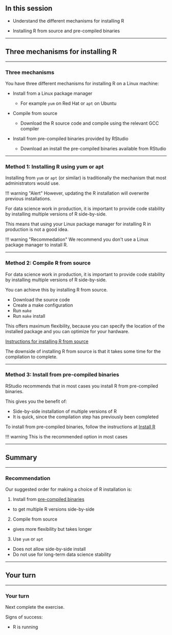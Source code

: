 
## In this session


* Understand the different mechanisms for installing R

* Installing R from source and pre-compiled binaries



---


## Three mechanisms for installing R


---

### Three mechanisms


You have three different mechanisms for installing R on a Linux machine:

* Install from a Linux package manager

  * For example `yum` on Red Hat or `apt` on Ubuntu
  
* Compile from source

  * Download the R source code and compile using the relevant GCC compiler

* Install from pre-compiled binaries provided by RStudio

  * Download an install the pre-compiled binaries available from RStudio

---

### Method 1: Installing R using yum or apt

Installing from `yum` or `apt` (or similar) is traditionally the mechanism that most administrators would use.

!!! warning "Alert"
    However, updating the R installation will overwrite previous installations.


For data science work in production, it is important to provide code stability by installing multiple versions of R side-by-side.

This means that using your Linux package manager for installing R in production is not a good idea.

!!! warning "Recommedation"
    We recommend you don't use a Linux package manager to install R.


---

### Method 2: Compile R from source

For data science work in production, it is important to provide code stability by installing multiple versions of R side-by-side.

You can achieve this by installing R from source.

* Download the source code
* Create a make configuration
* Run `make`
* Run `make` install

This offers maximum flexibility, because you can specify the location of the installed package and you can optimize for your hardware.

[Instructions for installing R from source](https://docs.rstudio.com/resources/install-r-source/)

The downside of installing R from source is that it takes some time for the compilation to complete.



---

### Method 3: Install from pre-compiled binaries

RStudio recommends that in most cases you install R from pre-compiled binaries. 

This gives you the benefit of:
* Side-by-side installation of multiple versions of R
* It is quick, since the compilation step has previously been completed

To install from pre-compiled binaries, follow the instructions at 
[Install R](https://docs.rstudio.com/resources/install-r/)

!!! warning
    This is the recommended option in most cases

---


## Summary


---

### Recommendation

Our suggested order for making a choice of R installation is:

1. Install from [pre-compiled binaries](https://docs.rstudio.com/resources/install-r/)
  * to get multiple R versions side-by-side
  
2. Compile from source
  * gives more flexibility but takes longer
  
3. Use `yum` or `apt`
  * Does not allow side-by-side install
  * Do not use for long-term data science stability


---

## Your turn

---


### Your turn

Next complete the exercise.

Signs of success:

  * R is running
  
  

